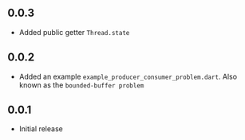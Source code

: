 ## 0.0.3

- Added public getter `Thread.state` 

## 0.0.2

- Added an example `example_producer_consumer_problem.dart`. Also known as the `bounded-buffer problem`

## 0.0.1

- Initial release

